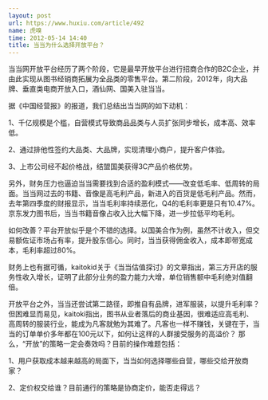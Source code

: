 ```yaml
---
layout: post
url: https://www.huxiu.com/article/492
name: 虎嗅
time: 2012-05-14 14:40
title: 当当为什么选择开放平台？
---
```

当当网开放平台经历了两个阶段，它是最早开放平台进行招商合作的B2C企业，并由此实现从图书经销商拓展为全品类的零售平台。第二阶段，2012年，向大品牌、垂直类电商开放入口，酒仙网、国美入驻当当。

据《中国经营报》的报道，我们总结出当当网的如下动机：

1、千亿规模是个槛，自营模式导致商品品类与人员扩张同步增长，成本高、效率低。

2、通过排他性签约大品类、大品牌，实现清理小商户，提升客户体验。

3、上市公司经不起价格战，结盟国美获得3C产品价格优势。

另外，财务压力也逼迫当当需要找到合适的盈利模式——改变低毛率、低周转的局面。当当网过去的书籍、音像是高毛利产品，新进入的百货是低毛利产品。然而，去年第四季度的财报显示，当当毛利率持续恶化，Q4的毛利率更是只有10.47%。京东发力图书后，当当书籍音像占收入比大幅下降，进一步拉低平均毛利。

如何改善？平台开放似乎是个不错的选择。以国美合作为例，虽然不计收入，但交易额佐证市场占有率，提升股东信心。同时，当当获得佣金收入，成本即带宽成本，毛利率超过80%。

财务上也有据可循，kaitokid关于《当当估值探讨》的文章指出，第三方开店的服务性收入增长，证明了此部分业务的盈力能力大增，单位销售额中毛利绝对值翻倍。

开放平台之外，当当还尝试第二路径，即推自有品牌，进军服装，以提升毛利率？但困难显而易见，kaitoki指出，图书从业者落后的商业基因，很难适应高毛利、高周转的服装行业，能成为凡客就勉为其难了。凡客也一样不赚钱，关键在于，当当的订单单价多年都在100元以下，如何让这样的人群接受服务的高溢价？ 那么，“开放”的策略一定会奏效吗？目前的操作难题包括：

1、用户获取成本越来越高的局面下，当当如何选择哪些自营，哪些交给开放商家？

2、定价权交给谁？目前通行的策略是协商定价，能否走得远？

